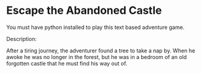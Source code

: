 # Escape the Abandoned Castle 
You must have python installed to play this text based adventure game.

Description:

After a tiring journey, the adventurer found a tree to take a nap by. When he awoke he was no longer in the forest, but he was in a bedroom of an old forgotten castle that he must find his way out of.

